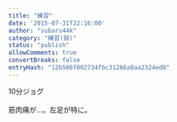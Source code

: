 ```yaml
---
title: "練習"
date: '2015-07-31T22:16:00'
author: "subaru44k"
category: "練習(弱)"
status: "publish"
allowComments: true
convertBreaks: false
entryHash: "12b506f002734fbc31266a0aa2324ed8"
---
```

10分ジョグ<br>
<br>
筋肉痛が…。左足が特に。
